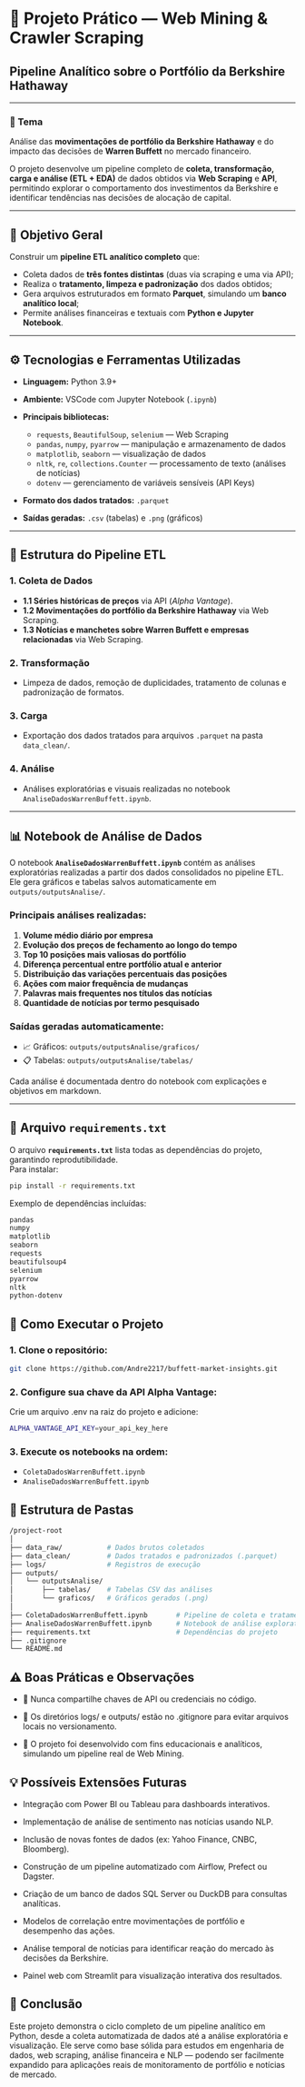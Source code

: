 # 🧠 Projeto Prático — Web Mining & Crawler Scraping

## Pipeline Analítico sobre o Portfólio da Berkshire Hathaway

---

### 📘 Tema
Análise das **movimentações de portfólio da Berkshire Hathaway** e do impacto das decisões de **Warren Buffett** no mercado financeiro.

O projeto desenvolve um pipeline completo de **coleta, transformação, carga e análise (ETL + EDA)** de dados obtidos via **Web Scraping** e **API**, permitindo explorar o comportamento dos investimentos da Berkshire e identificar tendências nas decisões de alocação de capital.

---

## 🎯 Objetivo Geral

Construir um **pipeline ETL analítico completo** que:

- Coleta dados de **três fontes distintas** (duas via scraping e uma via API);
- Realiza o **tratamento, limpeza e padronização** dos dados obtidos;
- Gera arquivos estruturados em formato **Parquet**, simulando um **banco analítico local**;
- Permite análises financeiras e textuais com **Python e Jupyter Notebook**.

---

## ⚙️ Tecnologias e Ferramentas Utilizadas

- **Linguagem:** Python 3.9+
- **Ambiente:** VSCode com Jupyter Notebook (`.ipynb`)
- **Principais bibliotecas:**
  - `requests`, `BeautifulSoup`, `selenium` — Web Scraping
  - `pandas`, `numpy`, `pyarrow` — manipulação e armazenamento de dados
  - `matplotlib`, `seaborn` — visualização de dados
  - `nltk`, `re`, `collections.Counter` — processamento de texto (análises de notícias)
  - `dotenv` — gerenciamento de variáveis sensíveis (API Keys)

- **Formato dos dados tratados:** `.parquet`  
- **Saídas geradas:** `.csv` (tabelas) e `.png` (gráficos)

---

## 🧩 Estrutura do Pipeline ETL

### 1. Coleta de Dados
- **1.1 Séries históricas de preços** via API (*Alpha Vantage*).  
- **1.2 Movimentações do portfólio da Berkshire Hathaway** via Web Scraping.  
- **1.3 Notícias e manchetes sobre Warren Buffett e empresas relacionadas** via Web Scraping.

### 2. Transformação
- Limpeza de dados, remoção de duplicidades, tratamento de colunas e padronização de formatos.

### 3. Carga
- Exportação dos dados tratados para arquivos `.parquet` na pasta `data_clean/`.

### 4. Análise
- Análises exploratórias e visuais realizadas no notebook `AnaliseDadosWarrenBuffett.ipynb`.

---

## 📊 Notebook de Análise de Dados

O notebook **`AnaliseDadosWarrenBuffett.ipynb`** contém as análises exploratórias realizadas a partir dos dados consolidados no pipeline ETL.  
Ele gera gráficos e tabelas salvos automaticamente em `outputs/outputsAnalise/`.

### Principais análises realizadas:
1. **Volume médio diário por empresa**  
2. **Evolução dos preços de fechamento ao longo do tempo**  
3. **Top 10 posições mais valiosas do portfólio**  
4. **Diferença percentual entre portfólio atual e anterior**  
5. **Distribuição das variações percentuais das posições**  
6. **Ações com maior frequência de mudanças**  
7. **Palavras mais frequentes nos títulos das notícias**  
8. **Quantidade de notícias por termo pesquisado**

### Saídas geradas automaticamente:
- 📈 Gráficos: `outputs/outputsAnalise/graficos/`  
- 📋 Tabelas: `outputs/outputsAnalise/tabelas/`  

Cada análise é documentada dentro do notebook com explicações e objetivos em markdown.

---

## 🧾 Arquivo `requirements.txt`

O arquivo **`requirements.txt`** lista todas as dependências do projeto, garantindo reprodutibilidade.  
Para instalar:

```bash
pip install -r requirements.txt
```

Exemplo de dependências incluídas:
```bash
pandas
numpy
matplotlib
seaborn
requests
beautifulsoup4
selenium
pyarrow
nltk
python-dotenv
```

## 🚀 Como Executar o Projeto

### 1. Clone o repositório:
   ```bash 
   git clone https://github.com/Andre2217/buffett-market-insights.git
  ```
### 2. Configure sua chave da API Alpha Vantage:
Crie um arquivo .env na raiz do projeto e adicione:
  ```bash 
  ALPHA_VANTAGE_API_KEY=your_api_key_here
  ```
### 3. Execute os notebooks na ordem:
  - `ColetaDadosWarrenBuffett.ipynb`
  - `AnaliseDadosWarrenBuffett.ipynb`

## 📂 Estrutura de Pastas
```bash
/project-root
│
├── data_raw/           # Dados brutos coletados
├── data_clean/         # Dados tratados e padronizados (.parquet)
├── logs/               # Registros de execução
├── outputs/
│   └── outputsAnalise/
│       ├── tabelas/    # Tabelas CSV das análises
│       └── graficos/   # Gráficos gerados (.png)
│
├── ColetaDadosWarrenBuffett.ipynb       # Pipeline de coleta e tratamento
├── AnaliseDadosWarrenBuffett.ipynb      # Notebook de análise exploratória
├── requirements.txt                     # Dependências do projeto
├── .gitignore
└── README.md
```

## ⚠️ Boas Práticas e Observações

  - 🔐 Nunca compartilhe chaves de API ou credenciais no código.

  - 🧹 Os diretórios logs/ e outputs/ estão no .gitignore para evitar arquivos locais no versionamento.

  - 🧠 O projeto foi desenvolvido com fins educacionais e analíticos, simulando um pipeline real de Web Mining.

## 💡 Possíveis Extensões Futuras

  - Integração com Power BI ou Tableau para dashboards interativos.

  - Implementação de análise de sentimento nas notícias usando NLP.

  - Inclusão de novas fontes de dados (ex: Yahoo Finance, CNBC, Bloomberg).

  - Construção de um pipeline automatizado com Airflow, Prefect ou Dagster.

  - Criação de um banco de dados SQL Server ou DuckDB para consultas analíticas.

  - Modelos de correlação entre movimentações de portfólio e desempenho das ações.

  - Análise temporal de notícias para identificar reação do mercado às decisões da Berkshire.

  - Painel web com Streamlit para visualização interativa dos resultados.

## 🏁 Conclusão

Este projeto demonstra o ciclo completo de um pipeline analítico em Python, desde a coleta automatizada de dados até a análise exploratória e visualização.
Ele serve como base sólida para estudos em engenharia de dados, web scraping, análise financeira e NLP — podendo ser facilmente expandido para aplicações reais de monitoramento de portfólio e notícias de mercado.

